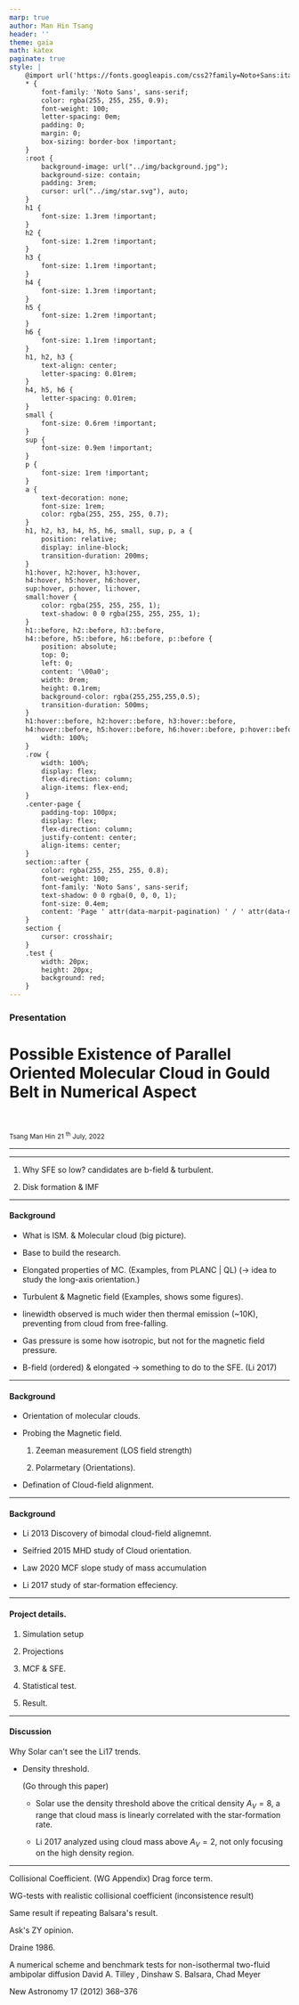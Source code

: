 ```yaml
---
marp: true
author: Man Hin Tsang
header: ''
theme: gaia
math: katex
paginate: true
style: |
    @import url('https://fonts.googleapis.com/css2?family=Noto+Sans:ital,wght@0,100;0,200;0,300;0,400;0,500;0,600;0,700;0,800;0,900;1,100;1,200;1,300;1,400;1,500;1,600;1,700;1,800;1,900&display=swap');
    * {
        font-family: 'Noto Sans', sans-serif;
        color: rgba(255, 255, 255, 0.9);
        font-weight: 100;
        letter-spacing: 0em; 
        padding: 0;
        margin: 0;
        box-sizing: border-box !important;
    }
    :root {
        background-image: url("../img/background.jpg");
        background-size: contain;
        padding: 3rem;
        cursor: url("../img/star.svg"), auto;
    }
    h1 {
        font-size: 1.3rem !important;
    }
    h2 {
        font-size: 1.2rem !important;
    } 
    h3 {
        font-size: 1.1rem !important;
    }
    h4 {
        font-size: 1.3rem !important;
    }
    h5 {
        font-size: 1.2rem !important;
    } 
    h6 {
        font-size: 1.1rem !important;
    }
    h1, h2, h3 {
        text-align: center;
        letter-spacing: 0.01rem;
    }
    h4, h5, h6 {
        letter-spacing: 0.01rem;
    }
    small {
        font-size: 0.6rem !important;
    }
    sup {
        font-size: 0.9em !important;
    }
    p {
        font-size: 1rem !important;
    }
    a {
        text-decoration: none;
        font-size: 1rem;
        color: rgba(255, 255, 255, 0.7);
    }
    h1, h2, h3, h4, h5, h6, small, sup, p, a {
        position: relative;
        display: inline-block;
        transition-duration: 200ms;
    }
    h1:hover, h2:hover, h3:hover,
    h4:hover, h5:hover, h6:hover,
    sup:hover, p:hover, li:hover,
    small:hover {
        color: rgba(255, 255, 255, 1);
        text-shadow: 0 0 rgba(255, 255, 255, 1);
    }
    h1::before, h2::before, h3::before,
    h4::before, h5::before, h6::before, p::before {
        position: absolute;
        top: 0;
        left: 0;
        content: '\00a0';
        width: 0rem;
        height: 0.1rem;
        background-color: rgba(255,255,255,0.5);
        transition-duration: 500ms;
    }
    h1:hover::before, h2:hover::before, h3:hover::before,
    h4:hover::before, h5:hover::before, h6:hover::before, p:hover::before  {
        width: 100%;
    }
    .row {
        width: 100%;
        display: flex;
        flex-direction: column;
        align-items: flex-end;
    }
    .center-page {
        padding-top: 100px;
        display: flex;
        flex-direction: column;
        justify-content: center;
        align-items: center;
    }
    section::after { 
        color: rgba(255, 255, 255, 0.8); 
        font-weight: 100; 
        font-family: 'Noto Sans', sans-serif;
        text-shadow: 0 0 rgba(0, 0, 0, 1);
        font-size: 0.4em; 
        content: 'Page ' attr(data-marpit-pagination) ' / ' attr(data-marpit-pagination-total);
    }
    section {
        cursor: crosshair;
    }
    .test {
        width: 20px;
        height: 20px;
        background: red;
    }
---
```


<div class="center-page">
    <h3>Presentation</h3>
    <h1>Possible Existence of Parallel Oriented Molecular Cloud in Gould Belt in Numerical Aspect</h1>
    <br><br>
    <div class="row">
        <small>Tsang Man Hin</small>
        <small>21 <sup>th</sup> July, 2022</small>
    </div>
    <div class="test">
    </div>
</div>



---

---

1. Why SFE so low? candidates are b-field & turbulent.

2. Disk formation & IMF

---

<h4>Background</h4> 

 <!-- Too Basic -->

- What is ISM. & Molecular cloud (big picture).

- Base to build the research.

- Elongated properties of MC. (Examples, from PLANC | QL) (-> idea to study the long-axis orientation.)

- Turbulent & Magnetic field (Examples, shows some figures).

- linewidth observed is much wider then thermal emission (~10K), preventing from cloud from free-falling.

- Gas pressure is some how isotropic, but not for the magnetic field pressure. 

- B-field (ordered) & elongated -> something to do to the SFE. (Li 2017)



---

#### Background 
- Orientation of molecular clouds.

- Probing the Magnetic field.

    1. Zeeman measurement (LOS field strength)

    2. Polarmetary (Orientations).

- Defination of Cloud-field alignment.

---

#### Background 

<!-- Logic flow -->

- Li 2013 Discovery of bimodal cloud-field alignemnt.

- Seifried 2015 MHD study of Cloud orientation.

- Law 2020 MCF slope study of mass accumulation

- Li 2017 study of star-formation effeciency.

--- 

#### Project details.

1. Simulation setup

2. Projections

3. MCF & SFE.

4. Statistical test.

5. Result.

---

#### Discussion 

Why Solar can't see the Li17 trends.

- Density threshold.

    (Go through this paper)
    - Solar use the density threshold above the critical density $A_V = 8$, a range that cloud mass is linearly correlated with the star-formation rate.

    - Li 2017 analyzed using cloud mass above $A_V= 2$, not only focusing on the high density region.


--- 

Collisional Coefficient. (WG Appendix)
Drag force term.

WG-tests with realistic collisional coefficient (inconsistence result)

Same result if repeating Balsara's result.

Ask's ZY opinion.

Draine 1986.


A numerical scheme and benchmark tests for non-isothermal two-fluid
ambipolar diffusion
David A. Tilley
, Dinshaw S. Balsara, Chad Meyer


New Astronomy 17 (2012) 368–376
